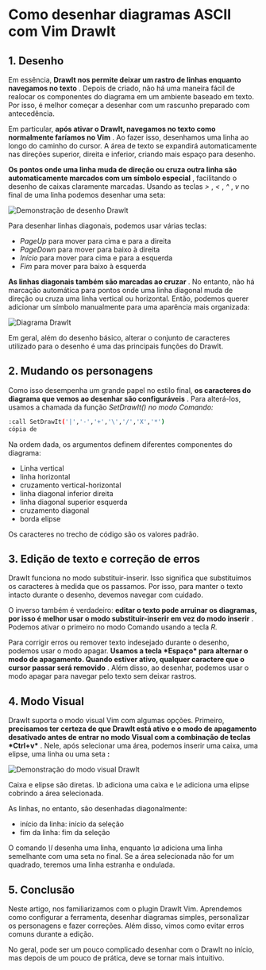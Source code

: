 # Como desenhar diagramas ASCII com Vim DrawIt

## 1. Desenho

Em essência, **DrawIt nos permite deixar um rastro de linhas enquanto navegamos no texto** . Depois de criado, não há uma maneira fácil de realocar os componentes do diagrama em um ambiente baseado em texto. Por isso, é melhor começar a desenhar com um rascunho preparado com antecedência.

Em particular, **após ativar o DrawIt, navegamos no texto como normalmente faríamos no Vim** . Ao fazer isso, desenhamos uma linha ao longo do caminho do cursor. A área de texto se expandirá automaticamente nas direções superior, direita e inferior, criando mais espaço para desenho.

**Os pontos onde uma linha muda de direção ou cruza outra linha são automaticamente marcados com um símbolo especial** , facilitando o desenho de caixas claramente marcadas. Usando as teclas *>* , *<* , *^* , *v* no final de uma linha podemos desenhar uma seta:

![Demonstração de desenho DrawIt](https://www.baeldung.com/wp-content/uploads/sites/2/2023/08/drawit-drawing.gif)

Para desenhar linhas diagonais, podemos usar várias teclas:

- *PageUp* para mover para cima e para a direita
- *PageDown* para mover para baixo à direita
- *Início* para mover para cima e para a esquerda
- *Fim* para mover para baixo à esquerda

**As linhas diagonais também são marcadas ao cruzar** . No entanto, não há marcação automática para pontos onde uma linha diagonal muda de direção ou cruza uma linha vertical ou horizontal. Então, podemos querer adicionar um símbolo manualmente para uma aparência mais organizada:

![Diagrama DrawIt](https://www.baeldung.com/wp-content/uploads/sites/2/2023/08/drawit-diagram-1.png)

Em geral, além do desenho básico, alterar o conjunto de caracteres utilizado para o desenho é uma das principais funções do DrawIt.

## 2. Mudando os personagens

Como isso desempenha um grande papel no estilo final, **os caracteres do diagrama que vemos ao desenhar são configuráveis** . Para alterá-los, usamos a chamada da função *SetDrawIt() no modo Comando:*

```bash
:call SetDrawIt('|','-','+','\','/','X','*')
cópia de
```

Na ordem dada, os argumentos definem diferentes componentes do diagrama:

- Linha vertical
- linha horizontal
- cruzamento vertical-horizontal
- linha diagonal inferior direita
- linha diagonal superior esquerda
- cruzamento diagonal
- borda elipse

Os caracteres no trecho de código são os valores padrão.

## 3. Edição de texto e correção de erros

DrawIt funciona no modo substituir-inserir. Isso significa que substituímos os caracteres à medida que os passamos. Por isso, para manter o texto intacto durante o desenho, devemos navegar com cuidado.

O inverso também é verdadeiro: **editar o texto pode arruinar os diagramas, por isso é melhor usar o modo substituir-inserir em vez do modo inserir** . Podemos ativar o primeiro no modo Comando usando a tecla *R.*

Para corrigir erros ou remover texto indesejado durante o desenho, podemos usar o modo apagar. **Usamos a tecla \*Espaço\* para alternar o modo de apagamento. Quando estiver ativo, qualquer caractere que o cursor passar será removido** . Além disso, ao desenhar, podemos usar o modo apagar para navegar pelo texto sem deixar rastros.

## 4. Modo Visual

DrawIt suporta o modo visual Vim com algumas opções. Primeiro, **precisamos ter certeza de que DrawIt está ativo e o modo de apagamento desativado antes de entrar no modo Visual com a combinação de teclas \*Ctrl+v\*** . Nele, após selecionar uma área, podemos inserir uma caixa, uma elipse, uma linha ou uma seta **:**

![Demonstração do modo visual DrawIt](https://www.baeldung.com/wp-content/uploads/sites/2/2023/08/drawit-visual-mode.gif)

Caixa e elipse são diretas. *\b* adiciona uma caixa e *\e* adiciona uma elipse cobrindo a área selecionada.

As linhas, no entanto, são desenhadas diagonalmente:

- início da linha: início da seleção
- fim da linha: fim da seleção

O comando *\l* desenha uma linha, enquanto *\a* adiciona uma linha semelhante com uma seta no final. Se a área selecionada não for um quadrado, teremos uma linha estranha e ondulada.

## 5. Conclusão

Neste artigo, nos familiarizamos com o plugin DrawIt Vim. Aprendemos como configurar a ferramenta, desenhar diagramas simples, personalizar os personagens e fazer correções. Além disso, vimos como evitar erros comuns durante a edição.

No geral, pode ser um pouco complicado desenhar com o DrawIt no início, mas depois de um pouco de prática, deve se tornar mais intuitivo.
